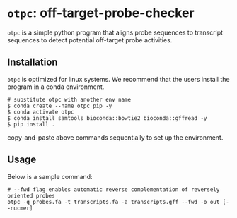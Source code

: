 # `otpc`: off-target-probe-checker

`otpc` is a simple python program that aligns probe sequences to transcript sequences to detect potential off-target probe activities.

## Installation

`otpc` is optimized for linux systems. We recommend that the users install the program in a conda environment.

```
# substitute otpc with another env name
$ conda create --name otpc pip -y
$ conda activate otpc
$ conda install samtools bioconda::bowtie2 bioconda::gffread -y
$ pip install .
```
copy-and-paste above commands sequentially to set up the environment.

## Usage

Below is a sample command:

```
# --fwd flag enables automatic reverse complementation of reversely oriented probes
otpc -q probes.fa -t transcripts.fa -a transcripts.gff --fwd -o out [--nucmer]
```